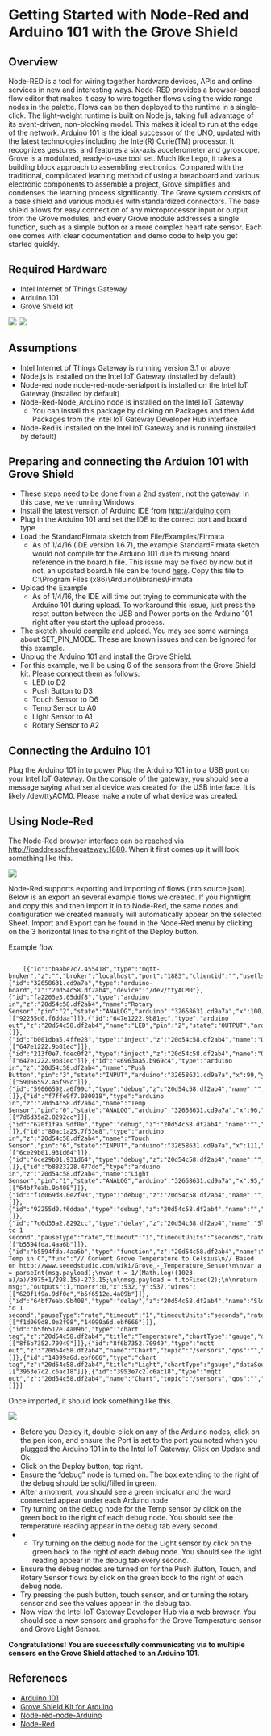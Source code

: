 # Getting Started with Node-Red and Arduino 101 with the Grove Shield #
<cr>

## Overview ##
Node-RED is a tool for wiring together hardware devices, APIs and online
services in new and interesting ways. Node-RED provides a browser-based
flow editor that makes it easy to wire together flows using the wide
range nodes in the palette. Flows can be then deployed to the runtime in
a single-click. The light-weight runtime is built on Node.js, taking
full advantage of its event-driven, non-blocking model. This makes it
ideal to run at the edge of the network. Arduino 101 is the ideal successor of the UNO, updated with the latest technologies including the Intel(R) Curie(TM) processor.  It recognizes gestures, and features a six-axis accelerometer and gyroscope.  Grove is a modulated, ready-to-use tool set. Much like Lego, it takes a building block approach to assembling electronics. Compared with the traditional, complicated learning method of using a breadboard and various electronic components to assemble a project, Grove simplifies and condenses the learning process significantly. The Grove system consists of a base shield and various modules with standardized connectors. The base shield allows for easy connection of any microprocessor input or output from the Grove modules, and every Grove module addresses a single function, such as a simple button or a more complex heart rate sensor. Each one comes with clear documentation and demo code to help you get started quickly.

## Required Hardware ##
-   Intel Internet of Things Gateway
-   Arduino 101
-	Grove Shield kit

![](http://msbreton-iotwb1.fm.intel.com/root/iotg_recipes/raw/master/Getting%20Started%20With%20Node-Red%20and%20Arduino%20101%20with%20the%20Grove%20Shield/images/image1.jpg)
![](http://msbreton-iotwb1.fm.intel.com/root/iotg_recipes/raw/master/Getting%20Started%20With%20Node-Red%20and%20Arduino%20101%20with%20the%20Grove%20Shield/images/image2.jpg)

## Assumptions ##
-   Intel Internet of Things Gateway is running version 3.1 or above
-   Node.js is installed on the Intel IoT Gateway (installed by default)
-   Node-red node node-red-node-serialport is installed on the Intel IoT Gateway (installed by default)
- Node-Red-Node_Arduino node is installed on the Intel IoT Gateway 
	- You can install this package by clicking on Packages and then Add Packages from the Intel IoT Gateway Developer Hub interface
-   Node-Red is installed on the Intel IoT Gateway and is running (installed by default)

## Preparing and connecting the Arduion 101 with Grove Shield ##
-	These steps need to be done from a 2nd system, not the gateway.  In this case, we've running Windows.
-	Install the latest version of Arduino IDE from http://arduino.com
-	Plug in the Arduino 101 and set the IDE to the correct port and board type
-	Load the StandardFirmata sketch from File/Examples/Firmata
	-	As of 1/4/16 (IDE version 1.6.7), the example StandardFirmata sketch would not compile for the Arduino 101 due to missing board reference in the board.h file.  This issue may be fixed by now but if not, an updated board.h file can be found [here](https://github.com/firmata/arduino/blob/master/Boards.h).  Copy this file to C:\Program Files (x86)\Arduino\libraries\Firmata
-	Upload the Example
	-	As of 1/4/16, the IDE will time out trying to communicate with the Arduino 101 during upload.  To workaround this issue, just press the reset button between the USB and Power ports on the Arduino 101 right after you start the upload process.
-	The sketch should compile and upload.  You may see some warnings about SET_PIN_MODE.  These are known issues and can be ignored for this example.
-	Unplug the Arduino 101 and install the Grove Shield.
-	For this example, we'll be using 6 of the sensors from the Grove Shield kit.  Please connect them as follows:
	-	LED to D2
	-	Push Button to D3
	-	Touch Sensor to D6
	-	Temp Sensor to A0
	-	Light Sensor to A1
	-	Rotary Sensor to A2

## Connecting the Arduino 101 ##
Plug the Arduino 101 in to power
Plug the Arduino 101 in to a USB port on your Intel IoT Gateway. On
the console of the gateway, you should see a message saying what serial
device was created for the USB interface. It is likely /dev/ttyACM0.
Please make a note of what device was created.

## Using Node-Red ##
The Node-Red browser interface can be reached via
<http://ipaddressofthegateway:1880>. When it first comes up it will look
something like this.

![](http://msbreton-iotwb1.fm.intel.com/root/iotg_recipes/raw/master/Getting%20Started%20With%20Node-Red%20and%20Arduino%20101%20with%20the%20Grove%20Shield/images/image3.png)

Node-Red supports exporting and importing of flows (into source json).
Below is an export an several example flows we created. If you hightlight and copy this and then import it in to Node-Red, the same nodes and configuration we created manually will automatically appear on the selected Sheet. Import and Export can be found in the Node-Red menu by clicking on the 3 horizontal lines to the right of the Deploy button.

Example flow

```
 
	[{"id":"baabe7c7.455418","type":"mqtt-broker","z":"","broker":"localhost","port":"1883","clientid":"","usetls":false,"verifyservercert":true,"compatmode":true,"keepalive":"15","cleansession":true,"willTopic":"","willQos":"0","willRetain":"false","willPayload":"","birthTopic":"","birthQos":"0","birthRetain":"false","birthPayload":""},{"id":"32658631.cd9a7a","type":"arduino-board","z":"20d54c58.df2ab4","device":"/dev/ttyACM0"},{"id":"fa2205e3.05ddf8","type":"arduino in","z":"20d54c58.df2ab4","name":"Rotary Sensor","pin":"2","state":"ANALOG","arduino":"32658631.cd9a7a","x":100,"y":356,"wires":[["92255d0.f6ddaa"]]},{"id":"647e1222.9b81ec","type":"arduino out","z":"20d54c58.df2ab4","name":"LED","pin":"2","state":"OUTPUT","arduino":"32658631.cd9a7a","x":314,"y":77,"wires":[]},{"id":"b001dba5.4ffe28","type":"inject","z":"20d54c58.df2ab4","name":"On","topic":"","payload":"1","payloadType":"string","repeat":"","crontab":"","once":false,"x":120,"y":36,"wires":[["647e1222.9b81ec"]]},{"id":"213f0e7.fdec0f2","type":"inject","z":"20d54c58.df2ab4","name":"Off","topic":"","payload":"0","payloadType":"string","repeat":"","crontab":"","once":false,"x":120,"y":115,"wires":[["647e1222.9b81ec"]]},{"id":"46963aa5.b969c4","type":"arduino in","z":"20d54c58.df2ab4","name":"Push Button","pin":"3","state":"INPUT","arduino":"32658631.cd9a7a","x":99,"y":213,"wires":[["59066592.a6f99c"]]},{"id":"59066592.a6f99c","type":"debug","z":"20d54c58.df2ab4","name":"","active":false,"console":"false","complete":"false","x":307,"y":214,"wires":[]},{"id":"f7ffe9f7.080018","type":"arduino in","z":"20d54c58.df2ab4","name":"Temp Sensor","pin":"0","state":"ANALOG","arduino":"32658631.cd9a7a","x":96,"y":459,"wires":[["7d6d35a2.8292cc"]]},{"id":"620f1f9a.9df0e","type":"debug","z":"20d54c58.df2ab4","name":"","active":false,"console":"false","complete":"false","x":602,"y":433,"wires":[]},{"id":"80ac1a25.7f53e8","type":"arduino in","z":"20d54c58.df2ab4","name":"Touch Sensor","pin":"6","state":"INPUT","arduino":"32658631.cd9a7a","x":111,"y":281,"wires":[["6ce29b01.931d64"]]},{"id":"6ce29b01.931d64","type":"debug","z":"20d54c58.df2ab4","name":"","active":true,"console":"false","complete":"false","x":319,"y":282,"wires":[]},{"id":"b8823228.477dd","type":"arduino in","z":"20d54c58.df2ab4","name":"Light Sensor","pin":"1","state":"ANALOG","arduino":"32658631.cd9a7a","x":95,"y":622,"wires":[["64bf7eab.9b408"]]},{"id":"f1d069d8.0e2f98","type":"debug","z":"20d54c58.df2ab4","name":"","active":false,"console":"false","complete":"false","x":487,"y":622,"wires":[]},{"id":"92255d0.f6ddaa","type":"debug","z":"20d54c58.df2ab4","name":"","active":false,"console":"false","complete":"false","x":334,"y":357,"wires":[]},{"id":"7d6d35a2.8292cc","type":"delay","z":"20d54c58.df2ab4","name":"Slow to 1 second","pauseType":"rate","timeout":"1","timeoutUnits":"seconds","rate":"1","rateUnits":"second","randomFirst":"1","randomLast":"5","randomUnits":"seconds","drop":true,"x":294,"y":504,"wires":[["b5594fda.4aa6b"]]},{"id":"b5594fda.4aa6b","type":"function","z":"20d54c58.df2ab4","name":"Grove Temp in C","func":"// Convert Grove Temperature to Celsius\n// Based on http://www.seeedstudio.com/wiki/Grove_-_Temperature_Sensor\n\nvar a = parseInt(msg.payload);\nvar t = 1/(Math.log((1023-a)/a)/3975+1/298.15)-273.15;\n\nmsg.payload = t.toFixed(2);\n\nreturn msg;","outputs":1,"noerr":0,"x":532,"y":537,"wires":[["620f1f9a.9df0e","b5f6512e.4a09b"]]},{"id":"64bf7eab.9b408","type":"delay","z":"20d54c58.df2ab4","name":"Slow to 1 second","pauseType":"rate","timeout":"1","timeoutUnits":"seconds","rate":"1","rateUnits":"second","randomFirst":"1","randomLast":"5","randomUnits":"seconds","drop":true,"x":285,"y":652,"wires":[["f1d069d8.0e2f98","14099a6d.ebf666"]]},{"id":"b5f6512e.4a09b","type":"chart tag","z":"20d54c58.df2ab4","title":"Temperature","chartType":"gauge","dataSource":"Grove","units":"°C","min":"0","max":"100","targetLow":"","targetHigh":"","priority":"1","sourcePriority":"1","ttl":"5","points":"50","x":710,"y":485,"wires":[["8f6b7352.70949"]]},{"id":"8f6b7352.70949","type":"mqtt out","z":"20d54c58.df2ab4","name":"Chart","topic":"/sensors","qos":"","retain":"","broker":"baabe7c7.455418","x":874,"y":504,"wires":[]},{"id":"14099a6d.ebf666","type":"chart tag","z":"20d54c58.df2ab4","title":"Light","chartType":"gauge","dataSource":"Grove","units":"°C","min":"0","max":"100","targetLow":"","targetHigh":"","priority":"1","sourcePriority":"1","ttl":"5","points":"50","x":620,"y":689,"wires":[["3953e7c2.c6ac18"]]},{"id":"3953e7c2.c6ac18","type":"mqtt out","z":"20d54c58.df2ab4","name":"Chart","topic":"/sensors","qos":"","retain":"","broker":"baabe7c7.455418","x":784,"y":708,"wires":[]}]
```

Once imported, it should look something like this.

![](http://msbreton-iotwb1.fm.intel.com/root/iotg_recipes/raw/master/Getting%20Started%20With%20Node-Red%20and%20Arduino%20101%20with%20the%20Grove%20Shield/images/image4.png)

-	Before you Deploy it, double-click on any of the Arduino nodes, click on the pen icon, and ensure the Port is set to the port you noted when you plugged the Arduino 101 in to the Intel IoT Gateway.  Click on Update and Ok.
-	Click on the Deploy button; top right.
-   Ensure the “debug” node is turned on. The box extending to the right of the debug should be solid/filled in green.
-   After a moment, you should see a green indicator and the word connected appear under each Arduino node.
-   Try turning on the debug node for the Temp sensor by click on the green bock to the right of each debug node.  You should see the temperature reading appear in the debug tab every second.
-   -   Try turning on the debug node for the Light sensor by click on the green bock to the right of each debug node.  You should see the light reading appear in the debug tab every second.
-   Ensure the debug nodes are turned on for the Push Button, Touch, and Rotary Sensor flows by click on the green bock to the right of each debug node.
-	Try pressing the push button, touch sensor, and or turning the rotary sensor and see the values appear in the debug tab.
- Now view the Intel IoT Gateway Developer Hub via a web browser.  You should see a new sensors and graphs for the Grove Temperature sensor and Grove Light Sensor.

**Congratulations! You are successfully communicating via to multiple sensors on the Grove Shield attached to an Arduino 101.**

## References ##
-   [Arduino 101](https://www.arduino.cc/en/Main/ArduinoBoard101)
-	[Grove Shield Kit for Arduino](http://www.seeedstudio.com/depot/Grove-Starter-Kit-for-Arduino-p-1855.html)
-   [Node-red-node-Arduino](http://nodered.org/docs/hardware/arduino.html)
-   [Node-Red](http://nodered.org/)


